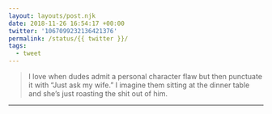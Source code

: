 ```yaml
---
layout: layouts/post.njk
date: 2018-11-26 16:54:17 +00:00
twitter: '1067099232136421376'
permalink: /status/{{ twitter }}/
tags: 
  - tweet
---
```


> I love when dudes admit a personal character flaw but then punctuate it with “Just ask my wife.” I imagine them sitting at the dinner table and she’s just roasting the shit out of him.

---
